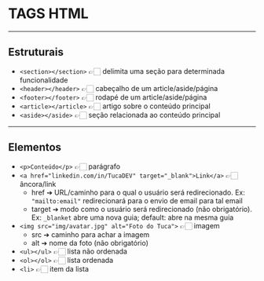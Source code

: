# TAGS HTML
***
## Estruturais
- `<section></section>` 👉🏻 delimita uma seção para determinada funcionalidade
- `<header></header>` 👉🏻 cabeçalho de um article/aside/página
- `<footer></footer>` 👉🏻 rodapé de um article/aside/página
- `<article></article>` 👉🏻 artigo sobre o conteúdo principal
- `<aside></aside>` 👉🏻 seção relacionada ao conteúdo principal
***
## Elementos
- `<p>Conteúdo</p>` 👉🏻 parágrafo
- `<a href="linkedin.com/in/TucaDEV" target="_blank">Link</a>` 👉🏻 âncora/link
  - href ➔ URL/caminho para o qual o usuário será redirecionado. Ex: `"mailto:email"` redirecionará para o envio de email para tal email
  - target ➔ modo como o usuário será redirecionado (não obrigatório). Ex: `_blanket` abre uma nova guia; default: abre na mesma guia
- `<img src="img/avatar.jpg" alt="Foto do Tuca">` 👉🏻 imagem
  - src ➔ caminho para achar a imagem
  - alt ➔ nome da foto (não obrigatório)
- `<ul></ul>` 👉🏻 lista não ordenada
- `<ol></ol>` 👉🏻 lista ordenada
- `<li>` 👉🏻 item da lista

